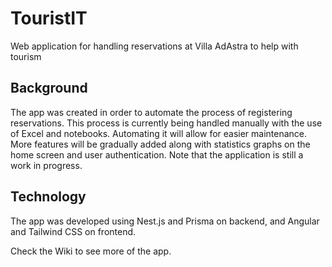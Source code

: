 # TouristIT
Web application for handling reservations at Villa AdAstra to help with tourism

## Background
The app was created in order to automate the process of registering reservations. This process is currently being handled manually with the use of Excel and notebooks. Automating it will allow for easier maintenance. More features will be gradually added along with statistics graphs on the home screen and user authentication. Note that the application is still a work in progress.

## Technology
The app was developed using Nest.js and Prisma on backend, and Angular and Tailwind CSS on frontend. 

Check the Wiki to see more of the app.
